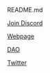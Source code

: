 README.md

[Join Discord](https://discord.gg/6gJudaNz)

[Webpage](https://www.coffeepals.xyz)

[DAO](https://rinkeby.juicebox.money/#/p/coffeepals)

[Twitter](https://twitter.com/coffeepalsxyz)
